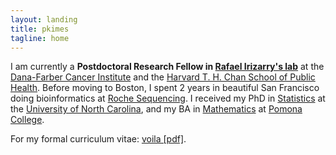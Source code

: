 ```yaml
---
layout: landing
title: pkimes
tagline: home
---
```


I am currently a **Postdoctoral Research Fellow in [Rafael Irizarry's lab][rafalab]** at the [Dana-Farber Cancer Institute][dfci] and the [Harvard T. H. Chan School of Public Health][bios]. Before moving to Boston, I spent 2 years in beautiful San Francisco doing bioinformatics at [Roche Sequencing][roche]. I received my PhD in [Statistics][unc-stats] at the [University of North Carolina][unc], and my BA in [Mathematics][pomona-math] at [Pomona College][pomona].  

For my formal curriculum vitae: <a href="/assets/pdf/kimes-resume.pdf">voila [pdf]</a>.
<br>  

[rafalab]: http://rafalab.github.io/
[dfci]: http://bcb.dfci.harvard.edu/
[bios]: https://www.hsph.harvard.edu/biostatistics/
[sph]: https://www.hsph.harvard.edu/
[unc-stats]: http://stat-or.unc.edu/
[unc]: http://ww.unc.edu/
[pomona-math]: https://www.pomona.edu/academics/departments/mathematics
[pomona]: http://www.pomona.edu/
[roche]: http://sequencing.roche.com/
[TCGA]: http://cancergenome.nih.gov
[R]: http://www.github.com/pkimes/

